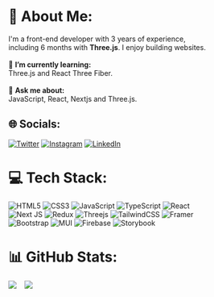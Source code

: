 # 💫 About Me:
I'm a front-end developer with 3 years of experience,<br/>including 6 months with <b>Three.js</b>. I enjoy building websites.<br><br>🌱 **I’m currently learning:**  <br>Three.js and React Three Fiber.<br><br>💬 **Ask me about:**  <br>JavaScript, React, Nextjs and Three.js.

## 🌐 Socials:
[![Twitter](https://img.shields.io/badge/Twitter-%231DA1F2.svg?logo=Twitter&logoColor=white)](https://twitter.com/ankitgrin) [![Instagram](https://img.shields.io/badge/Instagram-%23E4405F.svg?logo=Instagram&logoColor=white)](https://instagram.com/ankitgrin) [![LinkedIn](https://img.shields.io/badge/LinkedIn-%230077B5.svg?logo=linkedin&logoColor=white)](https://linkedin.com/in/ankitgrin)

# 💻 Tech Stack:
![HTML5](https://img.shields.io/badge/html5-%23E34F26.svg?style=for-the-badge&logo=html5&logoColor=white)
![CSS3](https://img.shields.io/badge/css3-%231572B6.svg?style=for-the-badge&logo=css3&logoColor=white)
![JavaScript](https://img.shields.io/badge/javascript-%23323330.svg?style=for-the-badge&logo=javascript&logoColor=%23F7DF1E)
![TypeScript](https://img.shields.io/badge/typescript-%23007ACC.svg?style=for-the-badge&logo=typescript&logoColor=white)
![React](https://img.shields.io/badge/react-%2320232a.svg?style=for-the-badge&logo=react&logoColor=%2361DAFB)<br/>
![Next JS](https://img.shields.io/badge/Next-black?style=for-the-badge&logo=next.js&logoColor=white)
![Redux](https://img.shields.io/badge/redux-%23593d88.svg?style=for-the-badge&logo=redux&logoColor=white)
![Threejs](https://img.shields.io/badge/threejs-black?style=for-the-badge&logo=three.js&logoColor=white)
![TailwindCSS](https://img.shields.io/badge/tailwindcss-%2338B2AC.svg?style=for-the-badge&logo=tailwind-css&logoColor=white)
![Framer](https://img.shields.io/badge/Framer-black?style=for-the-badge&logo=framer&logoColor=blue)<br/>
![Bootstrap](https://img.shields.io/badge/bootstrap-%238511FA.svg?style=for-the-badge&logo=bootstrap&logoColor=white)
![MUI](https://img.shields.io/badge/MUI-%230081CB.svg?style=for-the-badge&logo=mui&logoColor=white)
![Firebase](https://img.shields.io/badge/firebase-a08021?style=for-the-badge&logo=firebase&logoColor=ffcd34)
![Storybook](https://img.shields.io/badge/-Storybook-FF4785?style=for-the-badge&logo=storybook&logoColor=white)

# 📊 GitHub Stats:
![](https://github-readme-stats.vercel.app/api?username=ankitgrin&theme=dark&hide_border=false&include_all_commits=false&count_private=false)&nbsp; &nbsp;
![](https://github-readme-stats.vercel.app/api/top-langs/?username=ankitgrin&theme=dark&hide_border=false&include_all_commits=false&count_private=false&layout=compact)
